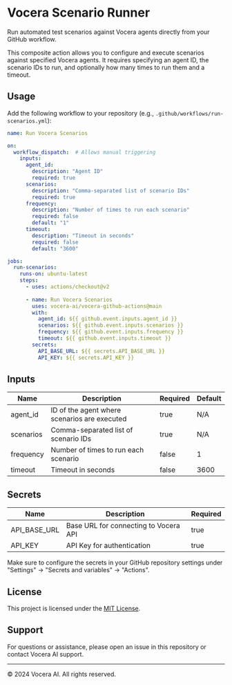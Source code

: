 # Vocera Scenario Runner

Run automated test scenarios against Vocera agents directly from your GitHub workflow.

This composite action allows you to configure and execute scenarios against specified Vocera agents. It requires specifying an agent ID, the scenario IDs to run, and optionally how many times to run them and a timeout.

## Usage

Add the following workflow to your repository (e.g., `.github/workflows/run-scenarios.yml`):

```yaml
name: Run Vocera Scenarios

on:
  workflow_dispatch:  # Allows manual triggering
    inputs:
      agent_id:
        description: "Agent ID"
        required: true
      scenarios:
        description: "Comma-separated list of scenario IDs"
        required: true
      frequency:
        description: "Number of times to run each scenario"
        required: false
        default: "1"
      timeout:
        description: "Timeout in seconds"
        required: false
        default: "3600"

jobs:
  run-scenarios:
    runs-on: ubuntu-latest
    steps:
      - uses: actions/checkout@v2
      
      - name: Run Vocera Scenarios
        uses: vocera-ai/vocera-github-actions@main
        with:
          agent_id: ${{ github.event.inputs.agent_id }}
          scenarios: ${{ github.event.inputs.scenarios }}
          frequency: ${{ github.event.inputs.frequency }}
          timeout: ${{ github.event.inputs.timeout }}
        secrets:
          API_BASE_URL: ${{ secrets.API_BASE_URL }}
          API_KEY: ${{ secrets.API_KEY }}
```

## Inputs

| Name       | Description                                   | Required | Default |
|------------|-----------------------------------------------|----------|---------|
| agent_id   | ID of the agent where scenarios are executed  | true     | N/A     |
| scenarios  | Comma-separated list of scenario IDs          | true     | N/A     |
| frequency  | Number of times to run each scenario          | false    | 1       |
| timeout    | Timeout in seconds                            | false    | 3600    |

## Secrets

| Name          | Description                           | Required |
|---------------|---------------------------------------|----------|
| API_BASE_URL  | Base URL for connecting to Vocera API | true     |
| API_KEY       | API Key for authentication            | true     |

Make sure to configure the secrets in your GitHub repository settings under "Settings" → "Secrets and variables" → "Actions".

## License

This project is licensed under the [MIT License](LICENSE).

## Support

For questions or assistance, please open an issue in this repository or contact Vocera AI support.

---

© 2024 Vocera AI. All rights reserved.
